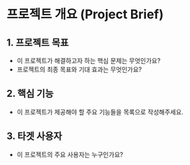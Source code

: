 # 프로젝트 개요 (Project Brief)

## 1. 프로젝트 목표  
- 이 프로젝트가 해결하고자 하는 핵심 문제는 무엇인가요?  
- 프로젝트의 최종 목표와 기대 효과는 무엇인가요?

## 2. 핵심 기능  
- 이 프로젝트가 제공해야 할 주요 기능들을 목록으로 작성해주세요.

## 3. 타겟 사용자  
- 이 프로젝트의 주요 사용자는 누구인가요?

